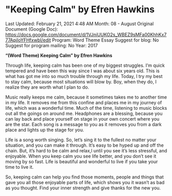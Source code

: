 # "Keeping Calm" by Efren Hawkins

Last Updated: February 21, 2021 4:48 AM
Month: 08 - August
Original Document (Google Doc): https://docs.google.com/document/d/1VJniUUKO2s_WBEZ9sMFa00KhhKx777ApjIoYFHfxwbI/edit
Program: Word Theme Essay
Suggest for blog: No
Suggest for program mailing: No
Year: 2017

**“(Word Theme) Keeping Calm” by Efren Hawkins**

Through life, keeping calm has been one of my biggest struggles. I’m quick tempered and have been this way since I was about six years old. This is what has got me into so much trouble through my life. Today, I try my best to stay calm, because most situations will blow by. Boy, when they do, I realize they are worth what I plan to do.

Music really keeps me calm, because it sometimes takes me to another time in my life. It removes me from this confine and places me in my journey of life, which was a wonderful time. Much of the time, listening to music blocks out all the goings on around me. Headphones are a blessing, because you can lay back and place yourself on stage in your own concert where you are the star. Each song is a message to you as it removes you from a dark place and lights up the stage for you.

Life is a song worth singing. So, let’s sing it to the fullest no matter your situation, and you can make it through. It’s easy to be hyped up and off the chain. But, it’s hard to be calm and relax,l until you see it’s less stressful, and enjoyable. When you keep calm you see life better, and you don’t see it moving by so fast. Life is beautiful and wonderful to live if you take your time to live it.

So, keeping calm can help you find those moments, people and things that gave you all those enjoyable parts of life, which shows you it wasn’t as bad as you thought. Find your inner strength and give thanks for the new you.
